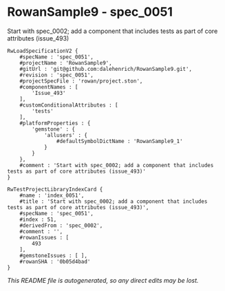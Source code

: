 # RowanSample9 - spec_0051
Start with spec_0002; add a component that includes tests as part of core attributes (issue_493)
```
RwLoadSpecificationV2 {
	#specName : 'spec_0051',
	#projectName : 'RowanSample9',
	#gitUrl : 'git@github.com:dalehenrich/RowanSample9.git',
	#revision : 'spec_0051',
	#projectSpecFile : 'rowan/project.ston',
	#componentNames : [
		'Issue_493'
	],
	#customConditionalAttributes : [
		'tests'
	],
	#platformProperties : {
		'gemstone' : {
			'allusers' : {
				#defaultSymbolDictName : 'RowanSample9_1'
			}
		}
	},
	#comment : 'Start with spec_0002; add a component that includes tests as part of core attributes (issue_493)'
}

RwTestProjectLibraryIndexCard {
	#name : 'index_0051',
	#title : 'Start with spec_0002; add a component that includes tests as part of core attributes (issue_493)',
	#specName : 'spec_0051',
	#index : 51,
	#derivedFrom : 'spec_0002',
	#comment : '',
	#rowanIssues : [
		493
	],
	#gemstoneIssues : [ ],
	#rowanSHA : '0b05d4bad'
}
```

*This README file is autogenerated, so any direct edits may be lost.*
